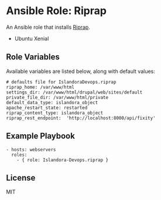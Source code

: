 # Ansible Role: Riprap

An Ansible role that installs [Riprap](https://github.com/mjordan/riprap).

* Ubuntu Xenial

## Role Variables

Available variables are listed below, along with default values:

```
# defaults file for IslandoraDevops.riprap
riprap_home: /var/www/html
settings_dir: /var/www/html/drupal/web/sites/default
private_file_dir: /var/www/html/private
default_data_type: islandora_object
apache_restart_state: restarted
riprap_content_type: islandora_object
riprap_rest_endpoint:  'http://localhost:8000/api/fixity'
```

## Example Playbook

    - hosts: webservers
      roles:
        - { role: Islandora-Devops.riprap }

## License

MIT
